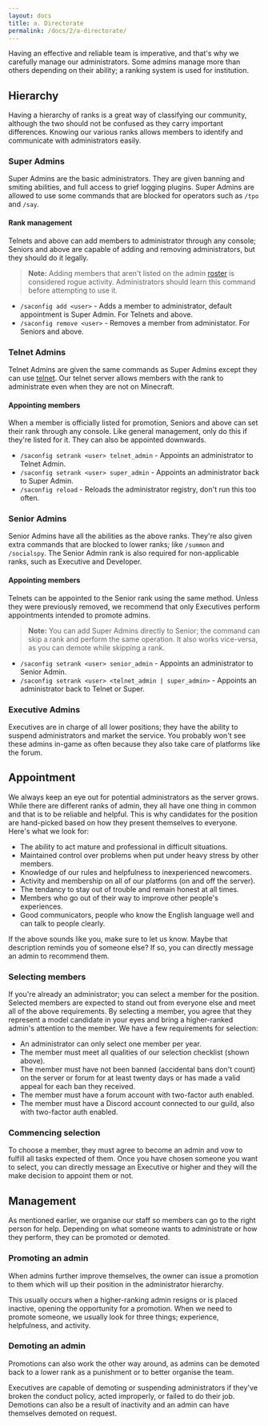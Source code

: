 ```yaml
---
layout: docs
title: a. Directorate
permalink: /docs/2/a-directorate/
---
```

Having an effective and reliable team is imperative, and that's why we carefully manage our administrators.
Some admins manage more than others depending on their ability; a ranking system is used for institution.

## Hierarchy
Having a hierarchy of ranks is a great way of classifying our community, although the two should not be confused as they carry important differences.
Knowing our various ranks allows members to identify and communicate with administrators easily.

### Super Admins
Super Admins are the basic administrators. They are given banning and smiting abilities, and full access to grief logging plugins. Super Admins are allowed to use some commands that are blocked for operators such as `/tpo` and `/say`.

#### Rank management
Telnets and above can add members to administrator through any console; Seniors and above are capable of adding and removing administrators, but they should do it legally.

> **Note:** Adding members that aren't listed on the admin [roster](https://f.shadow.ga/d/5-list-of-administrators-11-2017) is considered rogue activity. Administrators should learn this command before attempting to use it.

 * `/saconfig add <user>` - Adds a member to administrator, default appointment is Super Admin. For Telnets and above.
 * `/saconfig remove <user>` - Removes a member from administator. For Seniors and above.
 

### Telnet Admins
Telnet Admins are given the same commands as Super Admins except they can use [telnet](https://shadow.ga/docs/2/c-resources/#telnet-server). Our telnet server allows members with the rank to administrate even when they are not on Minecraft.

#### Appointing members
When a member is officially listed for promotion, Seniors and above can set their rank through any console. Like general management, only do this if they're listed for it. They can also be appointed downwards.

 * `/saconfig setrank <user> telnet_admin` - Appoints an administrator to Telnet Admin.
 * `/saconfig setrank <user> super_admin` - Appoints an administrator back to Super Admin.
 * `/saconfig reload` - Reloads the administrator registry, don't run this too often.

### Senior Admins
Senior Admins have all the abilities as the above ranks. They're also given extra commands that are blocked to lower ranks; like `/summon` and `/socialspy`. The Senior Admin rank is also required for non-applicable ranks, such as Executive and Developer.

#### Appointing members
Telnets can be appointed to the Senior rank using the same method. Unless they were previously removed, we recommend that only Executives perform appointments intended to promote admins.

> **Note:** You can add Super Admins directly to Senior; the command can skip a rank and perform the same operation. It also works vice-versa, as you can demote while skipping a rank.

 * `/saconfig setrank <user> senior_admin` - Appoints an administrator to Senior Admin.
 * `/saconfig setrank <user> <telnet_admin | super_admin>` - Appoints an administrator back to Telnet or Super.

### Executive Admins
Executives are in charge of all lower positions; they have the ability to suspend administrators and market the service. You probably won't see these admins in-game as often because they also take care of platforms like the forum.

## Appointment
We always keep an eye out for potential administrators as the server grows.
While there are different ranks of admin, they all have one thing in common and that is to be reliable and helpful.
This is why candidates for the position are hand-picked based on how they present themselves to everyone.
Here's what we look for:
* The ability to act mature and professional in difficult situations.
* Maintained control over problems when put under heavy stress by other members.
* Knowledge of our rules and helpfulness to inexperienced newcomers.
* Activity and membership on all of our platforms (on and off the server).
* The tendancy to stay out of trouble and remain honest at all times.
* Members who go out of their way to improve other people's experiences.
* Good communicators, people who know the English language well and can talk to people clearly.

If the above sounds like you, make sure to let us know.
Maybe that description reminds you of someone else?
If so, you can directly message an admin to recommend them.

### Selecting members
If you're already an administrator; you can select a member for the position.
Selected members are expected to stand out from everyone else and meet all of the above requirements.
By selecting a member, you agree that they represent a model candidate in your eyes and bring a higher-ranked admin's attention to the member.
We have a few requirements for selection:
* An administrator can only select one member per year.
* The member must meet all qualities of our selection checklist (shown above).
* The member must have not been banned (accidental bans don't count) on the server or forum for at least twenty days or has made a valid appeal for each ban they received.
* The member must have a forum account with two-factor auth enabled.
* The member must have a Discord account connected to our guild, also with two-factor auth enabled.

### Commencing selection
To choose a member, they must agree to become an admin and vow to fulfill all tasks expected of them.
Once you have chosen someone you want to select, you can directly message an Executive or higher and they will the make decision to appoint them or not.

## Management
As mentioned earlier, we organise our staff so members can go to the right person for help.
Depending on what someone wants to administrate or how they perform, they can be promoted or demoted.

### Promoting an admin
When admins further improve themselves, the owner can issue a promotion to them which will up their position in the administrator hierarchy.

This usually occurs when a higher-ranking admin resigns or is placed inactive, opening the opportunity for a promotion.
When we need to promote someone, we usually look for three things; experience, helpfulness, and activity.

### Demoting an admin
Promotions can also work the other way around, as admins can be demoted back to a lower rank as a punishment or to better organise the team.

Executives are capable of demoting or suspending administrators if they've broken the conduct policy, acted improperly, or failed to do their job.
Demotions can also be a result of inactivity and an admin can have themselves demoted on request.
